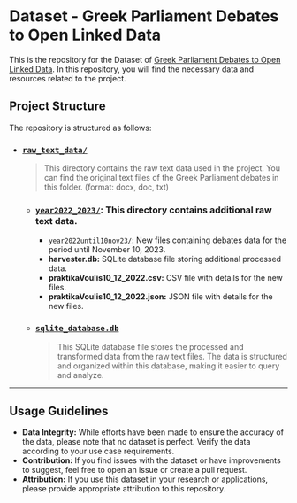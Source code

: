 # Dataset - Greek  Parliament Debates to Open Linked Data

This is the repository for the Dataset of [Greek Parliament Debates to Open Linked Data](https://github.com/john-papani/diploma). In this repository, you will find the necessary data and resources related to the project. 

## Project Structure

The repository is structured as follows:
- ### [`raw_text_data/`](https://github.com/john-papani/diploma_dataset/tree/master/raw_text_data)
    >This directory contains the raw text data used in the project. You can find the original text files of the Greek Parliament debates in this folder. (format: docx, doc, txt)

    - ### [`year2022_2023/`](https://github.com/john-papani/diploma_dataset/tree/master/raw_text_data/year2022-23): This directory contains additional raw text data.
        - [`year2022until10nov23/`](https://github.com/john-papani/diploma_dataset/tree/master/raw_text_data/year2022-23/year2022until10nov23): New files containing debates data for the period until November 10, 2023.
        - **harvester.db:** SQLite database file storing additional processed data.
        - **praktikaVoulis10_12_2022.csv:** CSV file with details for the new files.
        - **praktikaVoulis10_12_2022.json:** JSON file with details for the new files.

    - ### [`sqlite_database.db`](https://github.com/john-papani/diploma_dataset/blob/master/sqlite_database.db)
        >This SQLite database file stores the processed and transformed data from the raw text files. The data is structured and organized within this database, making it easier to query and analyze.

---
## Usage Guidelines
- **Data Integrity:** While efforts have been made to ensure the accuracy of the data, please note that no dataset is perfect. Verify the data according to your use case requirements.
- **Contribution:** If you find issues with the dataset or have improvements to suggest, feel free to open an issue or create a pull request.
- **Attribution:** If you use this dataset in your research or applications, please provide appropriate attribution to this repository.